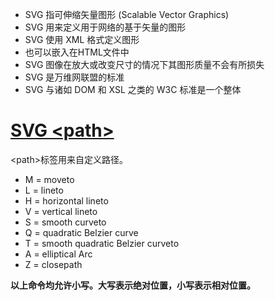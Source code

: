 
* SVG 指可伸缩矢量图形 (Scalable Vector Graphics)
* SVG 用来定义用于网络的基于矢量的图形
* SVG 使用 XML 格式定义图形
* 也可以嵌入在HTML文件中
* SVG 图像在放大或改变尺寸的情况下其图形质量不会有所损失
* SVG 是万维网联盟的标准
* SVG 与诸如 DOM 和 XSL 之类的 W3C 标准是一个整体

# [SVG \<path>](http://www.w3school.com.cn/svg/svg_path.asp)
\<path>标签用来自定义路径。  
* M = moveto
* L = lineto
* H = horizontal lineto
* V = vertical lineto
* S = smooth curveto
* Q = quadratic Belzier curve
* T = smooth quadratic Belzier curveto
* A = elliptical Arc
* Z = closepath

**以上命令均允许小写。大写表示绝对位置，小写表示相对位置。**  
